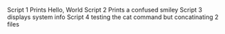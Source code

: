 Script 1 Prints Hello, World
Script 2 Prints a confused smiley
Script 3 displays system info
Script 4 testing the cat command but concatinating 2 files
